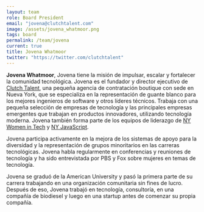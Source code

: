 ```yaml
---
layout: team
role: Board President
email: "jovena@clutchtalent.com"
image: /assets/jovena_whatmoor.png
tags: board
permalink: /team/jovena
current: true
title: Jovena Whatmoor
twitter: "https://twitter.com/clutchtalent"
---
```


**Jovena Whatmoor**, Jovena tiene la misión de impulsar, escalar y fortalecer la comunidad tecnológica. Jovena es el fundador y director ejecutivo de [Clutch Talent](http://www.clutchtalent.com/), una pequeña agencia de contratación boutique con sede en Nueva York, que se especializa en la representación de guante blanco para los mejores ingenieros de software y otros líderes técnicos. Trabaja con una pequeña selección de empresas de tecnología y las principales empresas emergentes que trabajan en productos innovadores, utilizando tecnología moderna. Jovena también forma parte de los equipos de liderazgo de [NY Women in Tech](http://nywomenintech.com/) y [NY JavaScript](http://nyjavascript.com/).

Jovena participa activamente en la mejora de los sistemas de apoyo para la diversidad y la representación de grupos minoritarios en las carreras tecnológicas. Jovena habla regularmente en conferencias y reuniones de tecnología y ha sido entrevistada por PBS y Fox sobre mujeres en temas de tecnología.

Jovena se graduó de la American University y pasó la primera parte de su carrera trabajando en una organización comunitaria sin fines de lucro. Después de eso, Jovena trabajó en tecnología, consultoría, en una compañía de biodiesel y luego en una startup antes de comenzar su propia compañía.
